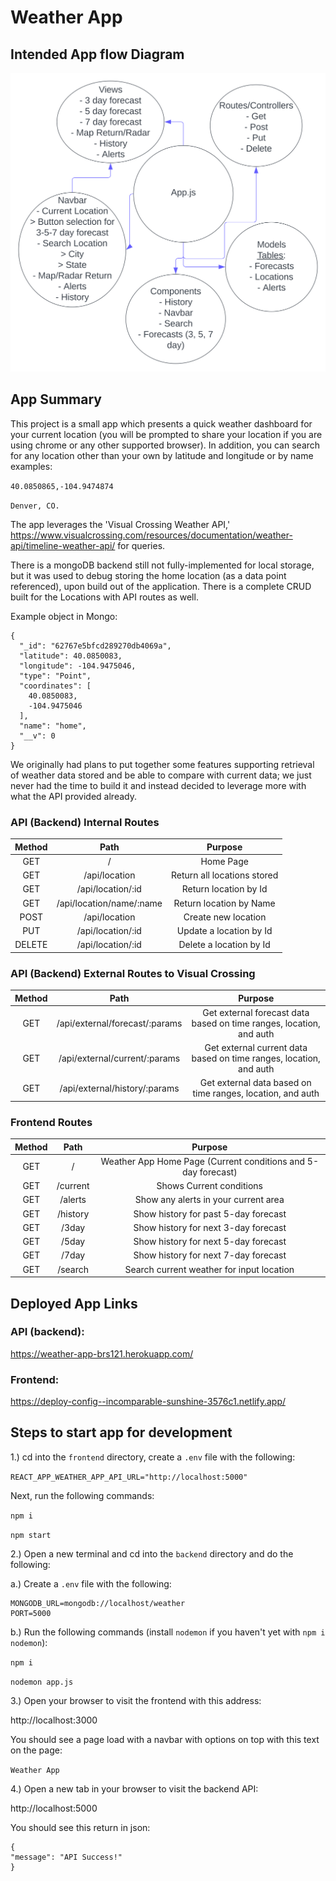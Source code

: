 # Weather App

## Intended App flow Diagram

<img src="./Weather_App.svg">

## App Summary

This project is a small app which presents a quick weather dashboard for your current location
(you will be prompted to share your location if you are using chrome or any other supported browser). In addition,
you can search for any location other than your own by latitude and longitude or by name examples:

`40.0850865,-104.9474874`

`Denver, CO.`

The app leverages the 'Visual Crossing Weather API,' https://www.visualcrossing.com/resources/documentation/weather-api/timeline-weather-api/ for queries.

There is a mongoDB backend still not fully-implemented for local storage, but it was used to debug storing the home location
(as a data point referenced), upon build out of the application. There is a complete CRUD built for the Locations with API routes as well.

Example object in Mongo:

```
{
  "_id": "62767e5bfcd289270db4069a",
  "latitude": 40.0850083,
  "longitude": -104.9475046,
  "type": "Point",
  "coordinates": [
    40.0850083,
    -104.9475046
  ],
  "name": "home",
  "__v": 0
}
```

We originally had plans to put together some features supporting retrieval of weather data stored and be able to compare with current
data; we just never had the time to build it and instead decided to leverage more with what the API provided already.


### API (Backend) Internal Routes
| Method |           Path           |                      Purpose                     |
|:------:|:------------------------:|:------------------------------------------------:|
|   GET  |             /            |                     Home Page                   |
|   GET  |        /api/location     |             Return all locations stored          |
|   GET  |     /api/location/:id    |                Return location by Id             |
|   GET  | /api/location/name/:name |               Return location by Name            |
|  POST  |       /api/location      |                Create new location               |
|   PUT  |     /api/location/:id    |             Update a location by Id              |
| DELETE |     /api/location/:id    |              Delete a location by Id             |


### API (Backend) External Routes to Visual Crossing
| Method |           Path           |                      Purpose                     |
|:------:|:---------------------------------:|:--------------------------------------------------------------------:|
|   GET  |   /api/external/forecast/:params  |  Get external forecast data based on time ranges, location, and auth |
|   GET  |   /api/external/current/:params   |  Get external current data based on time ranges, location, and auth  |
|   GET  |   /api/external/history/:params   |  Get external data based on time ranges, location, and auth          |


### Frontend Routes
| Method |           Path           |                      Purpose                     |
|:------:|:---------------------------------:|:--------------------------------------------------------------------:|
|   GET  |   /                               |  Weather App Home Page (Current conditions and 5-day forecast)       |
|   GET  |   /current                        |  Shows Current conditions                                            |
|   GET  |   /alerts                         |  Show any alerts in your current area                                |
|   GET  |   /history                        |  Show history for past 5-day forecast                                |
|   GET  |   /3day                           |  Show history for next 3-day forecast                                |
|   GET  |   /5day                           |  Show history for next 5-day forecast                                |
|   GET  |   /7day                           |  Show history for next 7-day forecast                                |
|   GET  |   /search                         |  Search current weather for input location                           |

## Deployed App Links

### API (backend):

https://weather-app-brs121.herokuapp.com/

### Frontend:

https://deploy-config--incomparable-sunshine-3576c1.netlify.app/

## Steps to start app for development

1.) cd into the `frontend` directory, create a `.env` file with the following:

`REACT_APP_WEATHER_APP_API_URL="http://localhost:5000"`

 Next, run the following commands:

`npm i`

`npm start`

2.) Open a new terminal and cd into the `backend` directory and do the following:

  a.) Create a `.env` file with the following:
  ```
  MONGODB_URL=mongodb://localhost/weather
  PORT=5000
  ```
  b.) Run the following commands (install `nodemon` if you haven't yet with `npm i nodemon`):

  `npm i`

  `nodemon app.js`

3.) Open your browser to visit the frontend with this address:

http://localhost:3000

You should see a page load with a navbar with options on top with this text on the page:

`Weather App`

4.) Open a new tab in your browser to visit the backend API:

http://localhost:5000

You should see this return in json:

```
{
"message": "API Success!"
}
```
